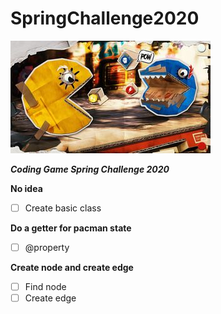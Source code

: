 # SpringChallenge2020

![](picture/SC2020_HD.min.jpg)

***Coding Game Spring Challenge 2020***

**No idea**

- [ ] Create basic class

**Do a getter for pacman state**

- [ ] @property

**Create node and create edge**

- [ ] Find node
- [ ] Create edge

